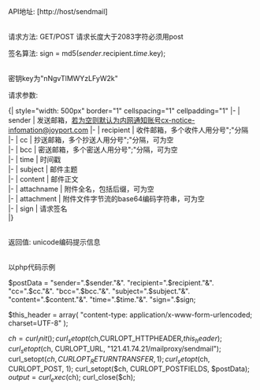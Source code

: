 API地址: [http://host/sendmail]

<br/>请求方法: GET/POST   请求长度大于2083字符必须用post

签名算法: sign = md5($sender.$recipient.$time.$key);

<br/>密钥key为"nNgvTlMWYzLFyW2k"

请求参数:

{| style="width: 500px" border="1" cellspacing="1" cellpadding="1"
|-
| sender
| 发送邮箱，若为空则默认为内网通知账号cx-notice-infomation@joyport.com
|-
| recipient
| 收件邮箱，多个收件人用分号";"分隔<br/>
|-
| cc
| 抄送邮箱，多个抄送人用分号";"分隔，可为空<br/>
|-
|  bcc
| 密送邮箱，多个密送人用分号";"分隔，可为空<br/>
|-
|  time
| 时间戳<br/>
|-
|  subject
| 邮件主题<br/>
|-
| content 
|  邮件正文<br/>
|-
| attachname
| 附件全名，包括后缀，可为空<br/>
|-
| attachment
| 附件文件字节流的base64编码字符串，可为空<br/>
|-
| sign 
| 请求签名<br/>
|}

<br/>返回值: unicode编码提示信息

<br/>以php代码示例

 $postData = 
            "sender=".$sender."&".
            "recipient=".$recipient."&".
            "cc=".$cc."&".
            "bcc=".$bcc."&".
            "subject=".$subject."&".
            "content=".$content."&".
            "time=".$time."&".
            "sign=".$sign;

 $this_header = array(
    "content-type: application/x-www-form-urlencoded;
    charset=UTF-8"
 );

 $ch = curl_init();
 curl_setopt($ch,CURLOPT_HTTPHEADER,$this_header);
 curl_setopt($ch, CURLOPT_URL, "121.41.74.21/mailproxy/sendmail");
 curl_setopt($ch, CURLOPT_RETURNTRANSFER, 1);
 curl_setopt($ch, CURLOPT_POST, 1);
 curl_setopt($ch, CURLOPT_POSTFIELDS, $postData);
 $output = curl_exec($ch);
 curl_close($ch);
